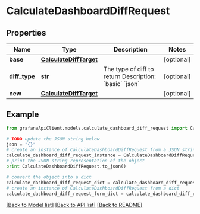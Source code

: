 # CalculateDashboardDiffRequest


## Properties
Name | Type | Description | Notes
------------ | ------------- | ------------- | -------------
**base** | [**CalculateDiffTarget**](CalculateDiffTarget.md) |  | [optional] 
**diff_type** | **str** | The type of diff to return Description: &#x60;basic&#x60; &#x60;json&#x60; | [optional] 
**new** | [**CalculateDiffTarget**](CalculateDiffTarget.md) |  | [optional] 

## Example

```python
from grafanaApiClient.models.calculate_dashboard_diff_request import CalculateDashboardDiffRequest

# TODO update the JSON string below
json = "{}"
# create an instance of CalculateDashboardDiffRequest from a JSON string
calculate_dashboard_diff_request_instance = CalculateDashboardDiffRequest.from_json(json)
# print the JSON string representation of the object
print CalculateDashboardDiffRequest.to_json()

# convert the object into a dict
calculate_dashboard_diff_request_dict = calculate_dashboard_diff_request_instance.to_dict()
# create an instance of CalculateDashboardDiffRequest from a dict
calculate_dashboard_diff_request_form_dict = calculate_dashboard_diff_request.from_dict(calculate_dashboard_diff_request_dict)
```
[[Back to Model list]](../README.md#documentation-for-models) [[Back to API list]](../README.md#documentation-for-api-endpoints) [[Back to README]](../README.md)


